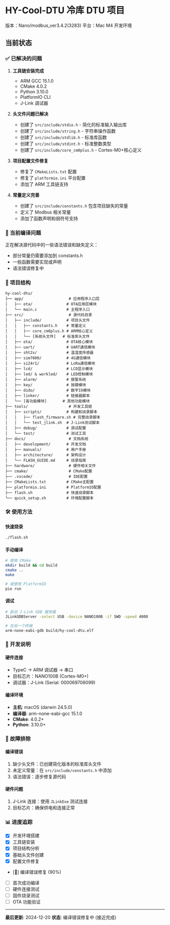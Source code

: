 # HY-Cool-DTU 冷库 DTU 项目

版本：Nano/modbus_ver3.4.2(3283)
平台：Mac M4 开发环境

## 当前状态

### ✅ 已解决的问题

1. **工具链安装完成**

   - ARM GCC 15.1.0
   - CMake 4.0.2
   - Python 3.10.0
   - PlatformIO CLI
   - J-Link 调试器

2. **头文件问题已解决**

   - 创建了 `src/include/stdio.h` - 简化的标准输入输出库
   - 创建了 `src/include/string.h` - 字符串操作函数
   - 创建了 `src/include/stdlib.h` - 标准库函数
   - 创建了 `src/include/stdint.h` - 标准整数类型
   - 创建了 `src/include/core_cm0plus.h` - Cortex-M0+核心定义

3. **项目配置文件修复**

   - 修复了 `CMakeLists.txt` 配置
   - 修复了 `platformio.ini` 平台配置
   - 添加了 ARM 工具链支持

4. **常量定义完善**
   - 创建了 `src/include/constants.h` 包含项目缺失的常量
   - 定义了 Modbus 相关常量
   - 添加了函数声明和弱符号支持

### 🚧 当前编译问题

正在解决源代码中的一些语法错误和缺失定义：

- 部分常量仍需要添加到 constants.h
- 一些函数需要实现或声明
- 语法错误修复中

### 📁 项目结构

```
hy-cool-dtu/
├── app/                    # 应用程序入口层
│   ├── ota/               # OTA应用层模块
│   └── main.c             # 主程序入口
├── src/                    # 源代码目录
│   ├── include/           # 项目头文件
│   │   ├── constants.h    # 常量定义
│   │   ├── core_cm0plus.h # ARM核心定义
│   │   └── [系统头文件]   # 标准库头文件
│   ├── ota/               # OTA核心模块
│   ├── uart/              # UART通信模块
│   ├── sht2x/             # 温湿度传感器
│   ├── sim7600/           # 4G通信模块
│   ├── si24r1/            # LoRa通信模块
│   ├── lcd/               # LCD显示模块
│   ├── led/ & workled/    # LED控制模块
│   ├── alarm/             # 报警系统
│   ├── key/               # 按键模块
│   ├── dido/              # 数字IO模块
│   ├── linker/            # 链接器脚本
│   └── [各功能模块]       # 其他功能模块
├── tools/                  # 开发工具链
│   ├── scripts/           # 构建和烧录脚本
│   │   ├── flash_firmware.sh # 完整烧录脚本
│   │   └── test_jlink.sh  # J-Link测试脚本
│   ├── debug/             # 调试配置
│   └── test/              # 测试工具
├── docs/                   # 文档系统
│   ├── development/       # 开发文档
│   ├── manuals/           # 用户手册
│   ├── architecture/      # 架构设计
│   └── FLASH_GUIDE.md     # 烧录指南
├── hardware/               # 硬件相关文件
├── cmake/                  # CMake配置
├── .vscode/                # IDE配置
├── CMakeLists.txt         # CMake主配置
├── platformio.ini         # PlatformIO配置
├── flash.sh               # 快速烧录脚本
└── quick_setup.sh         # 环境配置脚本
```

### 🛠 使用方法

#### 快速烧录

```bash
./flash.sh
```

#### 手动编译

```bash
# 使用 CMake
mkdir build && cd build
cmake ..
make

# 或使用 PlatformIO
pio run
```

#### 调试

```bash
# 启动 J-Link GDB 服务器
JLinkGDBServer -select USB -device NANO100B -if SWD -speed 4000

# 在另一个终端
arm-none-eabi-gdb build/hy-cool-dtu.elf
```

### 📝 开发说明

#### 硬件连接

- TypeC -> ARM 调试器 -> 串口
- 目标芯片：NANO100B (Cortex-M0+)
- 调试器：J-Link (Serial: 000069706099)

#### 编译环境

- **主机**: macOS (darwin 24.5.0)
- **编译器**: arm-none-eabi-gcc 15.1.0
- **CMake**: 4.0.2+
- **Python**: 3.10.0+

### 🔧 故障排除

#### 编译错误

1. 缺少头文件：已创建简化版本的标准库头文件
2. 未定义常量：在 `src/include/constants.h` 中添加
3. 语法错误：逐步修复源代码

#### 硬件问题

1. J-Link 连接：使用 `JLinkExe` 测试连接
2. 目标芯片：确保供电和连接正常

### 📊 进度追踪

- [x] 开发环境搭建
- [x] 工具链安装
- [x] 项目结构分析
- [x] 基础头文件创建
- [x] 配置文件修复
- [🔄] 编译错误修复 (90%)
- [ ] 首次成功编译
- [ ] 硬件连接测试
- [ ] 固件烧录测试
- [ ] OTA 功能验证

---

**最后更新**: 2024-12-20
**状态**: 编译错误修复中 (接近完成)
